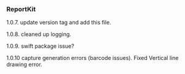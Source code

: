 ### ReportKit

1.0.7. update version tag and add this file. 

1.0.8. cleaned up logging.

1.0.9. swift package issue?

1.0.10 capture generation errors (barcode issues). Fixed Vertical line drawing error. 
